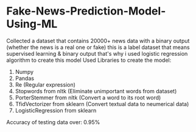 # Fake-News-Prediction-Model-Using-ML
Collected a dataset that contains 20000+ news data with a binary output (whether the news is a real one or fake)
this is a label dataset that means supervised learning & binary output that's why i used logistic regression algorithm to
create this model
Used Libraries to create the model:
1) Numpy
2) Pandas
3) Re (Regular expression)
4) Stopwords from nltk (Eliminate unimportant words from dataset)
5) PorterStemmer from nltk (Convert a word to its root word)
6) TfidVectorizer from sklearn (Convert textual data to neumerical data)
7) LogisticRegression from sklearn

Accuracy of testing data over: 0.95%
